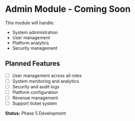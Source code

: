 # Admin Module - Coming Soon

This module will handle:
- System administration
- User management
- Platform analytics
- Security management

## Planned Features
- [ ] User management across all roles
- [ ] System monitoring and analytics
- [ ] Security and audit logs
- [ ] Platform configuration
- [ ] Revenue management
- [ ] Support ticket system

**Status:** Phase 5 Development